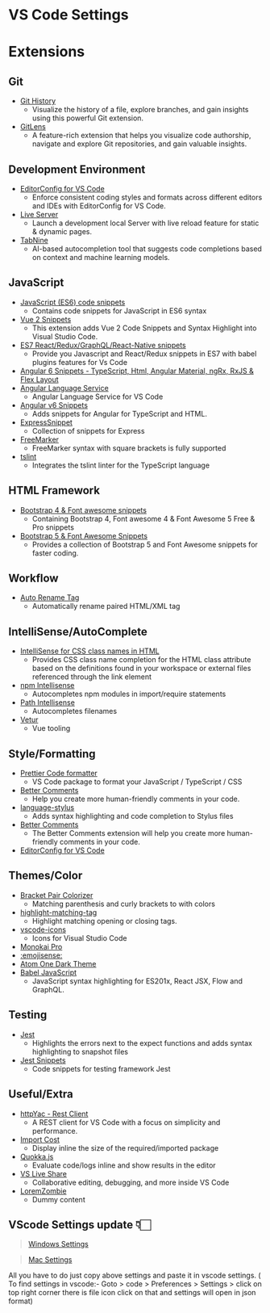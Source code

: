 # VS Code Settings

# Extensions

## Git

* [Git History](https://marketplace.visualstudio.com/items?itemName=donjayamanne.githistory)
  * Visualize the history of a file, explore branches, and gain insights using this powerful Git extension.
* [GitLens](https://marketplace.visualstudio.com/items?itemName=eamodio.gitlens)
  * A feature-rich extension that helps you visualize code authorship, navigate and explore Git repositories, and gain valuable insights.

## Development Environment

* [EditorConfig for VS Code](https://marketplace.visualstudio.com/items?itemName=EditorConfig.EditorConfig)
  * Enforce consistent coding styles and formats across different editors and IDEs with EditorConfig for VS Code.
* [Live Server](https://marketplace.visualstudio.com/items?itemName=ritwickdey.LiveServer)
  * Launch a development local Server with live reload feature for static & dynamic pages.
* [TabNine](https://marketplace.visualstudio.com/items?itemName=TabNine.tabnine-vscode)
  * AI-based autocompletion tool that suggests code completions based on context and machine learning models.

## JavaScript

* [JavaScript (ES6) code snippets](https://marketplace.visualstudio.com/items?itemName=xabikos.JavaScriptSnippets)
  * Contains code snippets for JavaScript in ES6 syntax
* [Vue 2 Snippets](https://marketplace.visualstudio.com/items?itemName=hollowtree.vue-snippets)
  * This extension adds Vue 2 Code Snippets and Syntax Highlight into Visual Studio Code.
* [ES7 React/Redux/GraphQL/React-Native snippets](https://marketplace.visualstudio.com/items?itemName=dsznajder.es7-react-js-snippets)
  * Provide you Javascript and React/Redux snippets in ES7 with babel plugins features for Vs Code
* [Angular 6 Snippets - TypeScript, Html, Angular Material, ngRx, RxJS & Flex Layout](https://marketplace.visualstudio.com/items?itemName=Mikael.Angular-BeastCode)
* [Angular Language Service](https://marketplace.visualstudio.com/items?itemName=Angular.ng-template)
  * Angular Language Service for VS Code
* [Angular v6 Snippets](https://marketplace.visualstudio.com/items?itemName=johnpapa.Angular2)
  * Adds snippets for Angular for TypeScript and HTML.
* [ExpressSnippet](https://marketplace.visualstudio.com/items?itemName=vladmrnv.expresssnippet)
  * Collection of snippets for Express
* [FreeMarker](https://marketplace.visualstudio.com/items?itemName=dcortes92.FreeMarker)
  * FreeMarker syntax with square brackets is fully supported
* [tslint](https://marketplace.visualstudio.com/items?itemName=eg2.tslint)
  * Integrates the tslint linter for the TypeScript language

## HTML Framework

* [Bootstrap 4 & Font awesome snippets](https://marketplace.visualstudio.com/items?itemName=thekalinga.bootstrap4-vscode)
  * Containing Bootstrap 4, Font awesome 4 & Font Awesome 5 Free & Pro snippets
* [Bootstrap 5 & Font Awesome Snippets](https://marketplace.visualstudio.com/items?itemName=thekalinga.bootstrap5-vscode)
  * Provides a collection of Bootstrap 5 and Font Awesome snippets for faster coding.

## Workflow

* [Auto Rename Tag](https://marketplace.visualstudio.com/items?itemName=formulahendry.auto-rename-tag)
  * Automatically rename paired HTML/XML tag

## IntelliSense/AutoComplete

* [IntelliSense for CSS class names in HTML](https://marketplace.visualstudio.com/items?itemName=Zignd.html-css-class-completion)
  * Provides CSS class name completion for the HTML class attribute based on the definitions found in your workspace or external files referenced through the link element
* [npm Intellisense](https://marketplace.visualstudio.com/items?itemName=christian-kohler.npm-intellisense)
  * Autocompletes npm modules in import/require statements
* [Path Intellisense](https://marketplace.visualstudio.com/items?itemName=christian-kohler.path-intellisense)
  * Autocompletes filenames
* [Vetur](https://marketplace.visualstudio.com/items?itemName=octref.vetur)
  * Vue tooling

## Style/Formatting

* [Prettier Code formatter](https://marketplace.visualstudio.com/items?itemName=esbenp.prettier-vscode)
  * VS Code package to format your JavaScript / TypeScript / CSS
* [Better Comments](https://marketplace.visualstudio.com/items?itemName=OmarRwemi.BetterComments)
  * Help you create more human-friendly comments in your code.
* [language-stylus](https://marketplace.visualstudio.com/items?itemName=sysoev.language-stylus)
  * Adds syntax highlighting and code completion to Stylus files
* [Better Comments](https://marketplace.visualstudio.com/items?itemName=aaron-bond.better-comments)
  * The Better Comments extension will help you create more human-friendly comments in your code.
* [EditorConfig for VS Code](https://marketplace.visualstudio.com/items?itemName=EditorConfig.EditorConfig)

## Themes/Color

* [Bracket Pair Colorizer](https://marketplace.visualstudio.com/items?itemName=coenraads.bracket-pair-colorizer)
  * Matching parenthesis and curly brackets to with colors
* [highlight-matching-tag](https://marketplace.visualstudio.com/items?itemName=vincaslt.highlight-matching-tag)
  * Highlight matching opening or closing tags.
* [vscode-icons](https://marketplace.visualstudio.com/items?itemName=robertohuertasm.vscode-icons)
  * Icons for Visual Studio Code
* [Monokai Pro](https://www.monokai.pro/)
* [:emojisense:](https://marketplace.visualstudio.com/items?itemName=bierner.emojisense)
* [Atom One Dark Theme](https://marketplace.visualstudio.com/items?itemName=akamud.vscode-theme-onedark)
* [Babel JavaScript](https://marketplace.visualstudio.com/items?itemName=mgmcdermott.vscode-language-babel)
  * JavaScript syntax highlighting for ES201x, React JSX, Flow and GraphQL.

## Testing

* [Jest](https://marketplace.visualstudio.com/items?itemName=Orta.vscode-jest)
  * Highlights the errors next to the expect functions and adds syntax highlighting to snapshot files
* [Jest Snippets](https://marketplace.visualstudio.com/items?itemName=andys8.jest-snippets)
  * Code snippets for testing framework Jest

## Useful/Extra

* [httpYac - Rest Client](https://marketplace.visualstudio.com/items?itemName=adamhartford.vscode-yac#:~:text=http%3A//httpyac.com)
  * A REST client for VS Code with a focus on simplicity and performance.
* [Import Cost](https://marketplace.visualstudio.com/items?itemName=wix.vscode-import-cost)
  * Display inline the size of the required/imported package
* [Quokka.js](https://marketplace.visualstudio.com/items?itemName=WallabyJs.quokka-vscode)
  * Evaluate code/logs inline and show results in the editor
* [VS Live Share](https://marketplace.visualstudio.com/items?itemName=MS-vsliveshare.vsliveshare)
  * Collaborative editing, debugging, and more inside VS Code
* [LoremZombie](https://marketplace.visualstudio.com/items?itemName=angelgonzalez.loremzombie)
  * Dummy content

## VScode Settings update 👇🏻
  >
  > [Windows Settings](<https://gist.github.com/2rohityadav/2d0b10c010a8575852e2e5f3a4c2f001>)

  > [Mac Settings](https://gist.github.com/2rohityadav/054ad8b1efbc2c51cd4145e1553b7227)
>

All you have to do just copy above settings and paste it in vscode settings. ( To find settings in vscode:- Goto > code > Preferences > Settings > click on top right corner there is file icon click on that and settings will open in json format)
